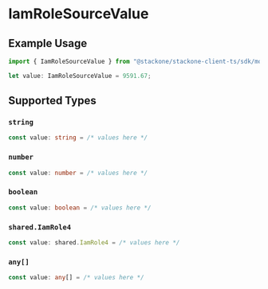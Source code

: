 # IamRoleSourceValue

## Example Usage

```typescript
import { IamRoleSourceValue } from "@stackone/stackone-client-ts/sdk/models/shared";

let value: IamRoleSourceValue = 9591.67;
```

## Supported Types

### `string`

```typescript
const value: string = /* values here */
```

### `number`

```typescript
const value: number = /* values here */
```

### `boolean`

```typescript
const value: boolean = /* values here */
```

### `shared.IamRole4`

```typescript
const value: shared.IamRole4 = /* values here */
```

### `any[]`

```typescript
const value: any[] = /* values here */
```

